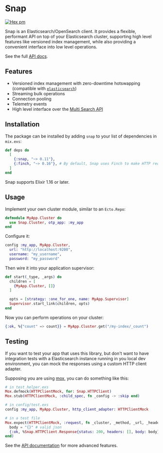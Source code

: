 # Snap

[![Hex pm](http://img.shields.io/hexpm/v/snap.svg?style=flat)](https://hex.pm/packages/snap)

Snap is an Elasticsearch/OpenSearch client. It provides a flexible, performant API on
top of your Elasticsearch cluster, supporting high level features like
versioned index management, while also providing a convenient interface into
low level operations.

See the full [API docs](https://hexdocs.pm/snap).

## Features

- Versioned index management with zero-downtime hotswapping (compatible with [`elasticsearch`](https://github.com/danielberkompas/elasticsearch-elixir))
- Streaming bulk operations
- Connection pooling
- Telemetry events
- High level interface over the [Multi Search API](https://www.elastic.co/guide/en/elasticsearch/reference/current/search-multi-search.html)

## Installation

The package can be installed by adding `snap` to your list of dependencies in
`mix.exs`:

```elixir
def deps do
  [
    {:snap, "~> 0.11"},
    {:finch, "~> 0.16"}, # By default, Snap uses Finch to make HTTP requests
  ]
end
```

Snap supports Elixir 1.16 or later.

## Usage

Implement your own cluster module, similar to an `Ecto.Repo`:

```elixir
defmodule MyApp.Cluster do
  use Snap.Cluster, otp_app: :my_app
end
```

Configure it:

```elixir
config :my_app, MyApp.Cluster,
  url: "http://localhost:9200",
  username: "my_username",
  password: "my_password"
```

Then wire it into your application supervisor:

```elixir
def start(_type, _args) do
  children = [
    {MyApp.Cluster, []}
  ]

  opts = [strategy: :one_for_one, name: MyApp.Supervisor]
  Supervisor.start_link(children, opts)
end
```

Now you can perform operations on your cluster:

```elixir
{:ok, %{"count" => count}} = MyApp.Cluster.get("/my-index/_count")
```

## Testing

If you want to test your app that uses this library, but don't want to have integration tests
with a Elasticsearch instance running in you local dev environment,
you can mock the responses using a custom HTTP client adapter.

Supposing you are using [mox](https://github.com/dashbitco/mox), you can do something like this:

```elixir
# in test_helper.exs
Mox.defmock(HTTPClientMock, for: Snap.HTTPClient)
Mox.stub(HTTPClientMock, :child_spec, fn _config -> :skip end)

# in config/test.exs
config :my_app, MyApp.Cluster, http_client_adapter: HTTPClientMock

# in a test file
Mox.expect(HTTPClientMock, :request, fn _cluster, _method, _url, _headers, _body, _opts
  body = "{}" # valid json
  {:ok, %Snap.HTTPClient.Response{status: 200, headers: [], body: body}}
end)
```

See the [API documentation](https://hexdocs.pm/snap) for more advanced features.
